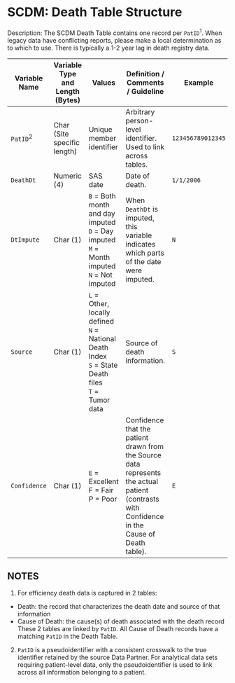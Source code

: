 # SCDM: Death Table Structure

Description: The SCDM Death Table contains one record per `PatID`<sup>1</sup>. When legacy data have conflicting reports, please make a local determination as to which to use. There is typically a 1-2 year lag in death registry data.

| Variable Name | Variable Type and Length (Bytes) | Values | Definition / Comments / Guideline | Example |
| --- | --- | --- | --- | --- |
| `PatID`<sup>2</sup> | Char (Site specific length) | Unique member identifier | Arbitrary person-level identifier. Used to link across tables. | `123456789012345` |
| `DeathDt` | Numeric (4) | SAS date | Date of death. | `1/1/2006` |
| `DtImpute` | Char (1) | `B` = Both month and day imputed<br>`D` = Day imputed<br>`M` = Month imputed<br>`N` = Not imputed | When `DeathDt` is imputed, this variable indicates which parts of the date were imputed. | `N` |
| `Source` | Char (1) | `L` = Other, locally defined<br>`N` = National Death Index<br>`S` = State Death files<br>`T` = Tumor data | Source of death information. | `S` |
| `Confidence` | Char (1) | `E` = Excellent<br>F = Fair<br>P = Poor | Confidence that the patient drawn from the Source data represents the actual patient (contrasts with Confidence in the Cause of Death table). | `E` |

## NOTES

1. For efficiency death data is captured in 2 tables:

 - Death: the record that characterizes the death date and source of that information
 - Cause of Death: the cause(s) of death associated with the death record
 These 2 tables are linked by `PatID`. All Cause of Death records have a matching `PatID` in the Death Table.

2. `PatID` is a pseudoidentifier with a consistent crosswalk to the true identifier retained by the source Data Partner. For analytical data sets requiring patient-level data, only the pseudoidentifier is used to link across all information belonging to a patient.
